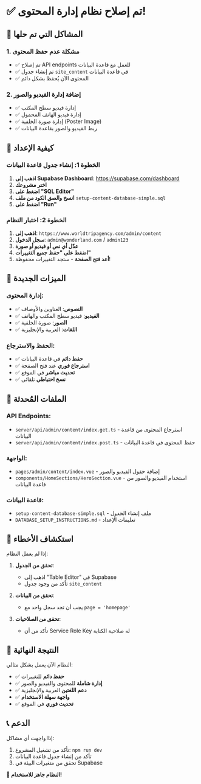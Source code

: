 # ✅ تم إصلاح نظام إدارة المحتوى!

## 🔧 المشاكل التي تم حلها

### 1. **مشكلة عدم حفظ المحتوى**
- ✅ تم إصلاح API endpoints للعمل مع قاعدة البيانات
- ✅ تم إنشاء جدول `site_content` في قاعدة البيانات
- ✅ المحتوى الآن يُحفظ بشكل دائم

### 2. **إضافة إدارة الفيديو والصور**
- ✅ إدارة فيديو سطح المكتب
- ✅ إدارة فيديو الهاتف المحمول
- ✅ إدارة صورة الخلفية (Poster Image)
- ✅ ربط الفيديو والصور بقاعدة البيانات

## 🚀 كيفية الإعداد

### الخطوة 1: إنشاء جدول قاعدة البيانات

1. **اذهب إلى Supabase Dashboard**: https://supabase.com/dashboard
2. **اختر مشروعك**
3. **اضغط على "SQL Editor"**
4. **انسخ والصق الكود من ملف** `setup-content-database-simple.sql`
5. **اضغط على "Run"**

### الخطوة 2: اختبار النظام

1. **اذهب إلى**: `https://www.worldtripagency.com/admin/content`
2. **سجل الدخول**: `admin@wonderland.com` / `admin123`
3. **عدّل أي نص أو فيديو أو صورة**
4. **اضغط على "حفظ جميع التغييرات"**
5. **أعد فتح الصفحة** - ستجد التغييرات محفوظة!

## 🎯 الميزات الجديدة

### إدارة المحتوى:
- ✅ **النصوص**: العناوين والأوصاف
- ✅ **الفيديو**: فيديو سطح المكتب والهاتف
- ✅ **الصور**: صورة الخلفية
- ✅ **اللغات**: العربية والإنجليزية

### الحفظ والاسترجاع:
- ✅ **حفظ دائم** في قاعدة البيانات
- ✅ **استرجاع فوري** عند فتح الصفحة
- ✅ **تحديث مباشر** في الموقع
- ✅ **نسخ احتياطي** تلقائي

## 📁 الملفات المُحدثة

### API Endpoints:
- `server/api/admin/content/index.get.ts` - استرجاع المحتوى من قاعدة البيانات
- `server/api/admin/content/index.post.ts` - حفظ المحتوى في قاعدة البيانات

### الواجهة:
- `pages/admin/content/index.vue` - إضافة حقول الفيديو والصور
- `components/HomeSections/HeroSection.vue` - استخدام الفيديو والصور من قاعدة البيانات

### قاعدة البيانات:
- `setup-content-database-simple.sql` - ملف إنشاء الجدول
- `DATABASE_SETUP_INSTRUCTIONS.md` - تعليمات الإعداد

## 🔧 استكشاف الأخطاء

إذا لم يعمل النظام:

1. **تحقق من الجدول**:
   - اذهب إلى "Table Editor" في Supabase
   - تأكد من وجود جدول `site_content`

2. **تحقق من البيانات**:
   - يجب أن تجد سجل واحد مع `page = 'homepage'`

3. **تحقق من الصلاحيات**:
   - تأكد من أن Service Role Key له صلاحية الكتابة

## 🎉 النتيجة النهائية

النظام الآن يعمل بشكل مثالي:

- ✅ **حفظ دائم** للتغييرات
- ✅ **إدارة شاملة** للمحتوى والفيديو والصور
- ✅ **دعم اللغتين** العربية والإنجليزية
- ✅ **واجهة سهلة الاستخدام**
- ✅ **تحديث فوري** في الموقع

## 📞 الدعم

إذا واجهت أي مشاكل:
1. تأكد من تشغيل المشروع: `npm run dev`
2. تأكد من إنشاء جدول قاعدة البيانات
3. تحقق من متغيرات البيئة في Supabase

**🎊 النظام جاهز للاستخدام!**
